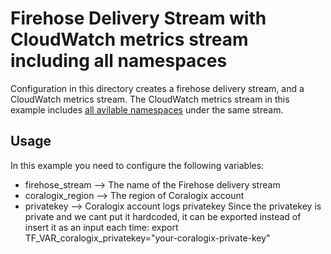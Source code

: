 # Firehose Delivery Stream with CloudWatch metrics stream including all namespaces 
Configuration in this directory creates a firehose delivery stream, and a CloudWatch metrics stream. 
The CloudWatch metrics stream in this example includes [all avilable namespaces](https://docs.aws.amazon.com/AmazonCloudWatch/latest/monitoring/aws-services-cloudwatch-metrics.html) under the same stream.   

## Usage

In this example you need to configure the following variables:
* firehose_stream --> The name of the Firehose delivery stream
* coralogix_region --> The region of Coralogix account
* privatekey --> Coralogix account logs privatekey
Since the privatekey is private and we cant put it hardcoded, it can be exported instead of insert it as an input each time:
export TF_VAR_coralogix_privatekey="your-coralogix-private-key"
